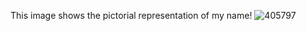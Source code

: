 This image shows the pictorial representation of my name!
![405797](https://user-images.githubusercontent.com/101033786/158051840-fb918369-6bb1-4a0d-be61-eb4817f88de9.jpg)
